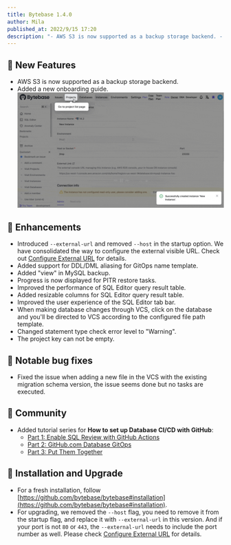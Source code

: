 ```yaml
---
title: Bytebase 1.4.0
author: Mila
published_at: 2022/9/15 17:20
description: "- AWS S3 is now supported as a backup storage backend. - Added a new onboarding guide. - Introduced `--external-url` and removed `--host` in the startup option."
---
```


## 🚀 New Features

- AWS S3 is now supported as a backup storage backend.
- Added a new onboarding guide.
    ![onboarding-guide](/static/changelog/1.4.0/onboarding-guide.gif)

## 🎄 Enhancements

- Introduced `--external-url` and removed `--host` in the startup option. We have consolidated the way to configure the external visible URL. Check out [Configure External URL](/docs/get-started/install/external-url) for details.
- Added support for DDL/DML aliasing for GitOps name template.
- Added "view" in MySQL backup.
- Progress is now displayed for PITR restore tasks.
- Improved the performance of SQL Editor query result table.
- Added resizable columns for SQL Editor query result table.
- Improved the user experience of the SQL Editor tab bar.
- When making database changes through VCS, click on the database and you'll be directed to VCS according to the configured file path template.
- Changed statement type check error level to "Warning".
- The project key can not be empty.

## 🐞 Notable bug fixes

- Fixed the issue when adding a new file in the VCS with the existing migration schema version, the issue seems done but no tasks are executed.
 
## 🎠 Community

- Added tutorial series for **How to set up Database CI/CD with GitHub**:
  - [Part 1: Enable SQL Review with GitHub Actions](/blog/github-database-cicd-part-1-sql-review-github-actions)
  - [Part 2: GitHub.com Database GitOps](/blog/github-database-cicd-part-2-github-database-gitops)
  - [Part 3: Put Them Together](/blog/github-database-cicd-part-3-put-them-together)

## 📕 Installation and Upgrade

- For a fresh installation, follow [https://github.com/bytebase/bytebase#installation](https://github.com/bytebase/bytebase#installation).
- For upgrading, we removed the `--host` flag, you need to remove it from the startup flag, and replace it with `--external-url` in this version. And if your port is not `80` or `443`, the `--external-url` needs to include the port number as well. Please check [Configure External URL](/docs/get-started/install/external-url) for details.